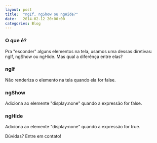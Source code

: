 ```yaml
---
layout: post
title:  "ngIf, ngShow ou ngHide?"
date:   2014-02-12 20:00:00
categories: Blog
---
```


<h3>O que é?</h3>
Pra "esconder" alguns elementos na tela, usamos uma dessas diretivas: ngIf, ngShow ou ngHide. Mas qual a diferênça entre elas?

<h3>ngIf</h3>
Não renderiza o elemento na tela quando ela for false.

<h3>ngShow</h3>
Adiciona ao elemente "display:none" quando a expressão for false.

<h3>ngHide</h3>
Adiciona ao elemente "display:none" quando a expressão for true.

Dúvidas? Entre em contato!
